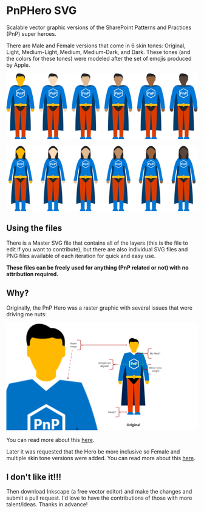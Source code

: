 # PnPHero SVG

Scalable vector graphic versions of the SharePoint Patterns and Practices (PnP) super heroes.

There are Male and Female versions that come in 6 skin tones: Original, Light, Medium-Light, Medium, Medium-Dark, and Dark. These tones (and the colors for these tones) were modeled after the set of emojis produced by Apple.

![Male versions](./assets/MaleHeroes.png)

![Female versions](./assets/FemaleHeroes.png)

## Using the files

There is a Master SVG file that contains all of the layers (this is the file to edit if you want to contribute), but there are also individual SVG files and PNG files available of each iteration for quick and easy use.

**These files can be freely used for anything (PnP related or not) with no attribution required.**

## Why?

Originally, the PnP Hero was a raster graphic with several issues that were driving me nuts:

![Original Issues](./assets/OriginalIssues.png)

You can read more about this [here](https://thechriskent.com/2017/11/01/the-pnp-super-hero-we-need/).

Later it was requested that the Hero be more inclusive so Female and multiple skin tone versions were added. You can read more about this [here](https://thechriskent.com/2018/04/04/the-pnp-super-heroes-we-need/).

## I don't like it!!!

Then download Inkscape (a free vector editor) and make the changes and submit a pull request. I'd love to have the contributions of those with more talent/ideas. Thanks in advance!
